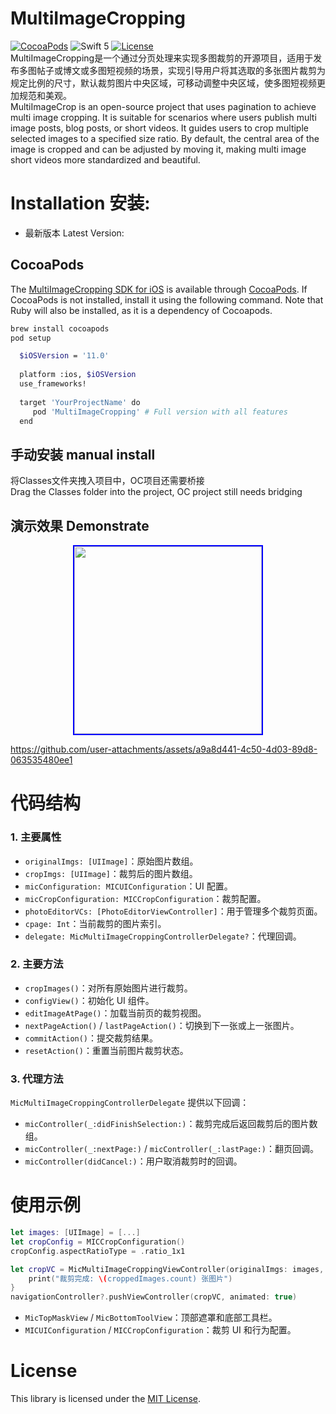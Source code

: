 # MultiImageCropping
[![CocoaPods](https://img.shields.io/cocoapods/v/MultiImageCropping.svg)](https://cocoapods.org/pods/MultiImageCropping)
![Swift 5](https://img.shields.io/badge/Swift-5.0-orange.svg)
[![License](https://img.shields.io/badge/license-MIT-brightgreen.svg)](https://github.com/Json031/MultiImageCropping/blob/main/LICENSE)
<br>
MultiImageCropping是一个通过分页处理来实现多图裁剪的开源项目，适用于发布多图帖子或博文或多图短视频的场景，实现引导用户将其选取的多张图片裁剪为规定比例的尺寸，默认裁剪图片中央区域，可移动调整中央区域，使多图短视频更加规范和美观。
<br>MultiImageCrop is an open-source project that uses pagination to achieve multi image cropping. It is suitable for scenarios where users publish multi image posts, blog posts, or short videos. It guides users to crop multiple selected images to a specified size ratio. By default, the central area of the image is cropped and can be adjusted by moving it, making multi image short videos more standardized and beautiful.

# Installation 安装:
* 最新版本 Latest Version: 

## CocoaPods
The [MultiImageCropping SDK for iOS](https://github.com/Json031/MultiImageCropping) is available through [CocoaPods](http://cocoapods.org). If CocoaPods is not installed, install it using the following command. Note that Ruby will also be installed, as it is a dependency of Cocoapods.
   ```bash
   brew install cocoapods
   pod setup
   ```
 ```bash
   $iOSVersion = '11.0'
   
   platform :ios, $iOSVersion
   use_frameworks!
   
   target 'YourProjectName' do
      pod 'MultiImageCropping' # Full version with all features
   end
   ```

## 手动安装 manual install
将Classes文件夹拽入项目中，OC项目还需要桥接
<br>Drag the Classes folder into the project, OC project still needs bridging

## 演示效果 Demonstrate

<p align="center">
  <img src="https://github.com/user-attachments/assets/93262aa4-1023-485d-af08-37a76338b0c0" width="300" style="border: 2px solid blue;" />
</p>

https://github.com/user-attachments/assets/a9a8d441-4c50-4d03-89d8-063535480ee1

# 代码结构

### 1. 主要属性
- `originalImgs: [UIImage]`：原始图片数组。
- `cropImgs: [UIImage]`：裁剪后的图片数组。
- `micConfiguration: MICUIConfiguration`：UI 配置。
- `micCropConfiguration: MICCropConfiguration`：裁剪配置。
- `photoEditorVCs: [PhotoEditorViewController]`：用于管理多个裁剪页面。
- `cpage: Int`：当前裁剪的图片索引。
- `delegate: MicMultiImageCroppingControllerDelegate?`：代理回调。

### 2. 主要方法
- `cropImages()`：对所有原始图片进行裁剪。
- `configView()`：初始化 UI 组件。
- `editImageAtPage()`：加载当前页的裁剪视图。
- `nextPageAction()` / `lastPageAction()`：切换到下一张或上一张图片。
- `commitAction()`：提交裁剪结果。
- `resetAction()`：重置当前图片裁剪状态。

### 3. 代理方法
`MicMultiImageCroppingControllerDelegate` 提供以下回调：
- `micController(_:didFinishSelection:)`：裁剪完成后返回裁剪后的图片数组。
- `micController(_:nextPage:)` / `micController(_:lastPage:)`：翻页回调。
- `micController(didCancel:)`：用户取消裁剪时的回调。

# 使用示例
```swift
let images: [UIImage] = [...]
let cropConfig = MICCropConfiguration()
cropConfig.aspectRatioType = .ratio_1x1

let cropVC = MicMultiImageCroppingViewController(originalImgs: images, micCropConfiguration: cropConfig) { croppedImages in
    print("裁剪完成: \(croppedImages.count) 张图片")
}
navigationController?.pushViewController(cropVC, animated: true)
```

- `MicTopMaskView` / `MicBottomToolView`：顶部遮罩和底部工具栏。
- `MICUIConfiguration` / `MICCropConfiguration`：裁剪 UI 和行为配置。

# License
This library is licensed under the [MIT License](https://github.com/Json031/MultiImageCropping/blob/main/LICENSE).
